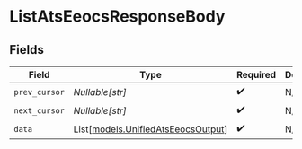 # ListAtsEeocsResponseBody


## Fields

| Field                                                                    | Type                                                                     | Required                                                                 | Description                                                              |
| ------------------------------------------------------------------------ | ------------------------------------------------------------------------ | ------------------------------------------------------------------------ | ------------------------------------------------------------------------ |
| `prev_cursor`                                                            | *Nullable[str]*                                                          | :heavy_check_mark:                                                       | N/A                                                                      |
| `next_cursor`                                                            | *Nullable[str]*                                                          | :heavy_check_mark:                                                       | N/A                                                                      |
| `data`                                                                   | List[[models.UnifiedAtsEeocsOutput](../models/unifiedatseeocsoutput.md)] | :heavy_check_mark:                                                       | N/A                                                                      |